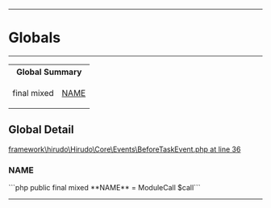 - - -

# Globals #

- - -

<table id="summary_global" class="title">
<tr><th colspan="2" class="title">Global Summary</th></tr>
<tr>
<td class="type">final  mixed</td>
<td class="description"><p class="name"><a href="#NAME">NAME</a></p></td>
</tr>
</table>

<h2 id="detail_global">Global Detail</h2>
<a href="https://github.com/JeyDotC/Hirudo-docs/blob/master/source/framework/hirudo/Hirudo/Core/Events/BeforeTaskEvent.php.md#line36" class="location">framework\hirudo\Hirudo\Core\Events\BeforeTaskEvent.php at line 36</a>

<h3 id="NAME">NAME</h3>
```php
public final  mixed **NAME** = ModuleCall $call```
<div class="details">
</div>

- - -

